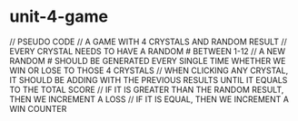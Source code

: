 # unit-4-game

// PSEUDO CODE
// A GAME WITH 4 CRYSTALS AND RANDOM RESULT
// EVERY CRYSTAL NEEDS TO HAVE A RANDOM # BETWEEN 1-12
// A NEW RANDOM # SHOULD BE GENERATED EVERY SINGLE TIME WHETHER WE WIN OR LOSE TO THOSE 4 CRYSTALS
// WHEN CLICKING ANY CRYSTAL, IT SHOULD BE ADDING WITH THE PREVIOUS RESULTS UNTIL IT EQUALS TO THE TOTAL SCORE
// IF IT IS GREATER THAN THE RANDOM RESULT, THEN WE INCREMENT A LOSS
// IF IT IS EQUAL, THEN WE INCREMENT A WIN COUNTER